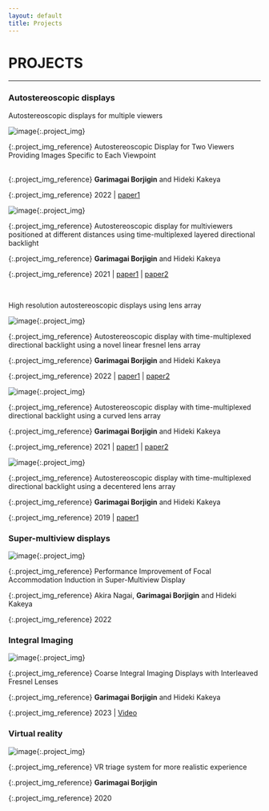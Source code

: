 ```yaml
---
layout: default
title: Projects
---
```


# PROJECTS
---

### Autostereoscopic displays

Autostereoscopic displays for multiple viewers
<div class="div_table_threeThird">

<div class="div_table_oneThird" markdown="1">

![image]({{site.baseurl}}/public/images/TwoViewers1.png){:.project_img}

{:.project_img_reference}
Autostereoscopic Display for Two Viewers Providing Images Specific to Each Viewpoint <br/><br/>

{:.project_img_reference}
**Garimagai Borjigin** and Hideki Kakeya

{:.project_img_reference}
2022 \|  [paper1](https://doi.org/10.1364/OE.489879)

</div>

<div class="div_table_oneThird" markdown="1">

![image]({{site.baseurl}}/public/images/PDLC1.jpg){:.project_img}

{:.project_img_reference}
Autostereoscopic display for multiviewers positioned at different distances using time-multiplexed layered directional backlight

{:.project_img_reference}
**Garimagai Borjigin** and Hideki Kakeya

{:.project_img_reference}
2021 \|  [paper1](https://doi.org/10.1364/AO.423012) \| [paper2](https://doi.org/10.1002/sdtp.14202)

</div>


</div>

<br/>

High resolution autostereoscopic displays using lens array



<div class="div_table_threeThird">

<div class="div_table_oneThird" markdown="1">

![image]({{site.baseurl}}/public/images/InterleavedLens1.jpg){:.project_img}

{:.project_img_reference}
Autostereoscopic display with time-multiplexed directional backlight using a novel linear fresnel lens array

{:.project_img_reference}
**Garimagai Borjigin** and Hideki Kakeya

{:.project_img_reference}
2022  \| [paper1](https://doi.org/10.1364/OL.446701) \| [paper2](https://confit.atlas.jp/guide/event-img/idw2020/3D3-04/public/pdf_archive?type=in)

</div>

<div class="div_table_oneThird" markdown="1">

![image]({{site.baseurl}}/public/images/CurvedLens1.jpg){:.project_img}

{:.project_img_reference}
Autostereoscopic display with time-multiplexed directional backlight using a curved lens array

{:.project_img_reference}
**Garimagai Borjigin** and Hideki Kakeya

{:.project_img_reference}
2021 \| [paper1](https://doi.org/10.3169/mta.9.80) \| [paper2](https://confit.atlas.jp/guide/event-img/idw2019/3DSA5_3D5-4/public/pdf_archive?type=in)

</div>

<div class="div_table_oneThird" markdown="1">

![image]({{site.baseurl}}/public/images/DecenteredLens1.jpg){:.project_img}

{:.project_img_reference}
Autostereoscopic display with time-multiplexed directional backlight using a decentered lens array

{:.project_img_reference}
**Garimagai Borjigin** and Hideki Kakeya

{:.project_img_reference}
2019  \| [paper1](https://doi.org/10.1364/DH.2019.W2A.2)

</div>



</div>



### Super-multiview displays

<div class="div_table_threeThird">

<div class="div_table_oneThird" markdown="1">

![image]({{site.baseurl}}/public/images/SuperMultiview.jpg){:.project_img}

{:.project_img_reference}
Performance Improvement of Focal Accommodation Induction in Super-Multiview Display

{:.project_img_reference}
Akira Nagai, **Garimagai Borjigin** and Hideki Kakeya 

{:.project_img_reference}
2022

</div>

</div>

### Integral Imaging

<div class="div_table_threeThird">

<div class="div_table_oneThird" markdown="1">

![image]({{site.baseurl}}/public/images/IntegralImaging.jpg){:.project_img}

{:.project_img_reference}
Coarse Integral Imaging Displays with Interleaved Fresnel Lenses

{:.project_img_reference}
**Garimagai Borjigin** and Hideki Kakeya 

{:.project_img_reference}
2023 \| [Video](https://www.youtube.com/watch?v=ft8Gdp6syK4&ab_channel=Charbax)

</div>

</div>

### Virtual reality

<div class="div_table_threeThird">

<div class="div_table_oneThird" markdown="1">

![image]({{site.baseurl}}/public/images/VR.jpg){:.project_img}

{:.project_img_reference}
VR triage system for more realistic experience 

{:.project_img_reference}
**Garimagai Borjigin**

{:.project_img_reference}
2020

</div>

</div>